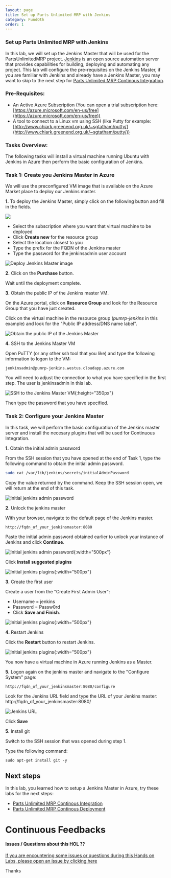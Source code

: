 ```yaml
---
layout: page
title: Set up Parts Unlimited MRP with Jenkins
category: FundOth
order: 1
---
```


### Set up Parts Unlimited MRP with Jenkins ###

In this lab, we will set up the Jenkins Master that will be used for the PartsUnlimitedMRP project. [Jenkins](https://jenkins.io/) is an open source automation server that provides capabilities for building, deploying and automating any project. This lab will configure the pre-requisites on the Jenkins Master, if you are familiar with Jenkins and already have a Jenkins Master, you may want to skip to the next step for [Parts Unlimited MRP Continous Integration](https://github.com/Microsoft/PartsUnlimitedMRP/tree/master/docs/HOL_Continuous-Integration).


### Pre-Requisites: ###

- An Active Azure Subscription (You can open a trial subscription here: [https://azure.microsoft.com/en-us/free](https://azure.microsoft.com/en-us/free))
- A tool to connect to a Linux vm using SSH (like Putty for example: [http://www.chiark.greenend.org.uk/~sgtatham/putty/](http://www.chiark.greenend.org.uk/~sgtatham/putty/)) 


### Tasks Overview:
The following tasks will install a virtual machine running Ubuntu with Jenkins in Azure then perform the basic configuration of Jenkins.

### Task 1: Create you Jenkins Master in Azure 
We will use the preconfigured VM image that is available on the Azure Market place to deploy our Jenkins master.

**1.** To deploy the Jenkins Master, simply click on the following button and fill in the fields.

<a href="https://portal.azure.com/#create/Microsoft.Template/uri/https%3A%2F%2Fraw.githubusercontent.com%2Fdcaro%2FPartsUnlimitedMRP%2Fmaster%2Fdocs%2Fassets%2Fjenkins%2Fenv%2FJenkinsMaster.json" target="_blank">
        <img src="http://azuredeploy.net/deploybutton.png"/>
</a>

* Select the subscription where you want that virtual machine to be deployed
* Click **Create new** for the resource group
* Select the location closest to you
* Type the prefix for the FQDN of the Jenkins master
* Type the password for the jenkinsadmin user account 

![Deploy Jenkins Master image](<../assets/jenkins/jenkins_master_deploy.png>)

**2.** Click on the **Purchase** button.

Wait until the deployment complete. 


**3.** Obtain the public IP of the Jenkins master VM. 

On the Azure portal, click on **Resource Group** and look for the Resource Group that you have just created.

Click on the virtual machine in the resource group (_pumrp-jenkins_ in this example) and look for the "Public IP address/DNS name label".

![Obtain the public IP of the Jenkins Master](<../assets/jenkins/jenkinsmaster_ip.png>)

**4.** SSH to the Jenkins Master VM

Open PuTTY (or any other ssh tool that you like) and type the following information to logon to the VM:
```
jenkinsadmin@pumrp-jenkins.westus.cloudapp.azure.com
```
You will need to adjust the connection to what you have specified in the first step.
The user is jenkinsadmin in this lab. 

![SSH to the Jenkins Master VM](<../assets/jenkins/putty_to_jenkinsmaster.png>){:height="350px"}

Then type the password that you have specified.

### Task 2: Configure your Jenkins Master
In this task, we will perform the basic configuration of the Jenkins master server and install the necesary plugins that will be used for Continuous Integration.

**1.** Obtain the initial admin password

From the SSH session that you have opened at the end of Task 1, type the following command to obtain the initial admin password.

``` bash
sudo cat /var/lib/jenkins/secrets/initialAdminPassword
```

Copy the value returned by the command.
Keep the SSH session open, we will return at the end of this task.

![Initial jenkins admin password](<../assets/jenkins/initial_jenkins_password.png>) 

**2.** Unlock the jenkins master

With your browser, navigate to the default page of the Jenkins master. 

```
http://fqdn_of_your_jenkinsmaster:8080
```

Paste the initial admin password obtained earlier to unlock your instance of Jenkins and click **Continue**.

![Initial jenkins admin password](<../assets/jenkins/initial_jenkins_unlock.png>){:width="500px"}

Click **Install suggested plugins** 

![Initial jenkins plugins](<../assets/jenkins/initial_jenkins_plugins.png>){:width="500px"}

**3.** Create the first user 

Create a user from the "Create First Admin User": 
* Username = jenkins
* Password = Passw0rd
* Click **Save and Finish**. 

![Initial jenkins plugins](<../assets/jenkins/first_jenkins_user.png>){:width="500px"}

**4.** Restart Jenkins

Click the **Restart** button to restart Jenkins. 

![Initial jenkins plugins](<../assets/jenkins/restart_jenkins.png>){:width="500px"}

You now have a virtual machine in Azure running Jenkins as a Master.

**5.** Logon again on the jenkins master and navigate to the "Configure System" page:

```
http://fqdn_of_your_jenkinsmaster:8080/configure
```
Look for the Jenkins URL field and type the URL of your Jenkins master: http://fqdn_of_your_jenkinsmaster:8080/

![Jenkins URL](<../assets/jenkins/jenkins_url.png>)

Click **Save** 

**5.** Install git

Switch to the SSH session that was opened during step 1.

Type the following command:
```
sudo apt-get install git -y
```


Next steps
----------

In this lab, you learned how to setup a Jenkins Master in Azure, try these labs for the next steps: 

- [Parts Unlimited MRP Continous Integration](https://microsoft.github.io/PartsUnlimitedMRP/fundoth/fund-11-Oth-CI.html)
- [Parts Unlimited MRP Continous Deployment](https://microsoft.github.io/PartsUnlimitedMRP/fundoth/fund-12-Oth-CD.html)

# Continuous Feedbacks

#### Issues / Questions about this HOL ??

[If you are encountering some issues or questions during this Hands on Labs, please open an issue by clicking here](https://github.com/Microsoft/PartsUnlimitedMRP/issues)

Thanks
